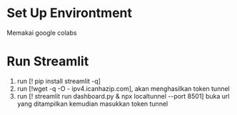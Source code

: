 # Set Up Environtment

Memakai google colabs

# Run Streamlit

1. run [! pip install streamlit -q]
2. run [!wget -q -O - ipv4.icanhazip.com], akan menghasilkan token tunnel
3. run [! streamlit run dashboard.py & npx localtunnel --port 8501] buka url yang ditampilkan kemudian masukkan token tunnel
